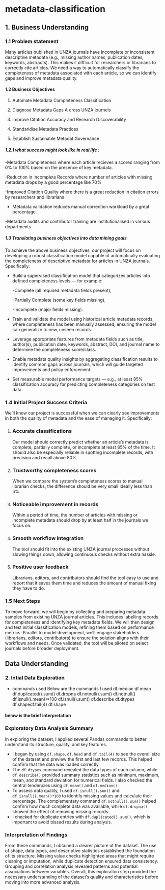 # metadata-classification
## 1. Business Understanding

### 1.1 Problem statement
Many articles published in UNZA journals have incomplete or inconsistent descriptive metadata (e.g., missing author names, publication dates, keywords, abstracts). This makes it difficult for researchers or librarians to correctly cite articles. We need a way to automatically classify the completeness of metadata associated with each article, so we can identify gaps and improve metadata quality.

#### 1.2 Business Objectives
1. Automate Metadata Completeness Classification

 2. Diagnose Metadata Gaps A cross UNZA journels

 3. improve Citation Accuracy and Research Discoverability

 4. Standaridise Metadata Practices

 5. Establish Sustainable Metadat Governance

##### 1.2.1 what success might look like in real life :
-Metadata Completeness where each article recieves a scored ranging from 0% to 100% based on the presence of key metadata.

-Reduction in Incomplete Records where number of articles with missing metadata drops by a good percentage like 70%

-Improved Citation Quality where there is a great reduction in citation errors by researchers and librarians 

- Metadata validation reduces manual correction workload by a great percentage.

-Metadata audits and contributor training are institutionalised in various departments

 ##### 1.3 Translating business objectives into data mining goals 
To achieve the above business objectives, our project will focus on developing a robust classification model capable of automatically evaluating the completeness of descriptive metadata for articles in UNZA journals. Specifically:
- Build a supervised classification model that categorizes articles into defined completeness levels — for example:

  -Complete (all required metadata fields present),

  -Partially Complete (some key fields missing),

  -Incomplete (major fields missing).
- Train and validate the model using historical article metadata records, where completeness has been manually assessed, ensuring the model can generalize to new, unseen records.
- Leverage appropriate features from metadata fields such as title, author(s), publication date, keywords, abstract, DOI, and journal name to determine the completeness score/class.
- Enable metadata quality insights by aggregating classification results to identify common gaps across journals, which will guide targeted improvements and policy enforcement.
- Set measurable model performance targets — e.g., at least 85% classification accuracy for predicting completeness categories on test data.



### 1.4 Initial Project Success Criteria
We’ll know our project is successful when we can clearly see improvements in both the quality of metadata and the ease of managing it. Specifically:

1. ### Accurate classifications
   Our model should correctly predict whether an article’s metadata is complete, partially complete, or incomplete at least 85% of the time. It should also be especially reliable in spotting incomplete records, with precision and recall above 80%.

2. ### Trustworthy completeness scores 
   When we compare the system’s completeness scores to manual librarian checks, the difference should be very small ideally less than 5%.

3. ### Noticeable improvement in records  
   Within a period of time, the number of articles with missing or incomplete metadata should drop by at least half in the journals we focus on.

4. ### Smooth workflow integration  
   The tool should fit into the existing UNZA journal processes without slowing things down, allowing continuous checks without extra hassle.

5. ### Positive user feedback  
   Librarians, editors, and contributors should find the tool easy to use and report that it saves them time and reduces the amount of manual fixing they have to do.

### 1.5 Next Steps
To move forward, we will begin by collecting and preparing metadata samples from existing UNZA journal articles. This includes labelling records for completeness and identifying key metadata fields. We will then design and test initial classification models, refining them based on performance metrics. Parallel to model development, we’ll engage stakeholders (librarians, editors, contributors) to ensure the solution aligns with their workflows and needs. Once validated, the tool will be piloted on select journals before broader deployment.
## Data Understanding
### 2. Intial Data Exploration 
- commands used 
    Below are the commands I used 
    df.median 
    df.mean 
    df.duplicated().sum() 
    df.dropna 
    df.notnull().sum() 
    df.notnull() 
    df.isnull().mean()*100 
    df.isnull().sum() 
    df.describe 
    df.dtypes 
    df.shapedf.tail(4) 
    df.shape

#### below is the brief interpretation 
### Exploratory Data Analysis Summary

In exploring the dataset, I applied several Pandas commands to better understand its structure, quality, and key features.

- I began by using `df.shape`, `df.head` and `df.tail(4)` to see the overall size of the dataset and preview the first and last few records. This helped confirm that the data was loaded correctly.  
- The `df.dtypes` command revealed the data types of each column, while `df.describe()` provided summary statistics such as minimum, maximum, mean, and standard deviation for numerical fields. I also checked the central tendencies using `df.mean()` and `df.median()`.  
- To assess data quality, I used `df.isnull().sum()` and `df.isnull().mean()*100` to identify missing values and calculate their percentage. The complementary command `df.notnull().sum()` helped confirm how much complete data was available, while `df.dropna()` showed the effect of removing missing records.  
- I checked for duplicate entries with `df.duplicated().sum()`, which is important to avoid biased results during analysis.

### Interpretation of Findings

From these commands, I obtained a clearer picture of the dataset. The use of shape, data types, and descriptive statistics established the foundation of its structure. Missing value checks highlighted areas that might require cleaning or imputation, while duplicate detection ensured data consistency. Grouping and correlation analysis revealed patterns and potential associations between variables. Overall, this exploration step provided the necessary understanding of the dataset’s quality and characteristics before moving into more advanced analysis.
